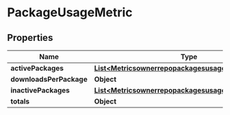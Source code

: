 
# PackageUsageMetric

## Properties
Name | Type | Description | Notes
------------ | ------------- | ------------- | -------------
**activePackages** | [**List&lt;MetricsownerrepopackagesusageActivePackages&gt;**](MetricsownerrepopackagesusageActivePackages.md) |  | 
**downloadsPerPackage** | **Object** |  | 
**inactivePackages** | [**List&lt;MetricsownerrepopackagesusageActivePackages&gt;**](MetricsownerrepopackagesusageActivePackages.md) |  | 
**totals** | **Object** |  | 



